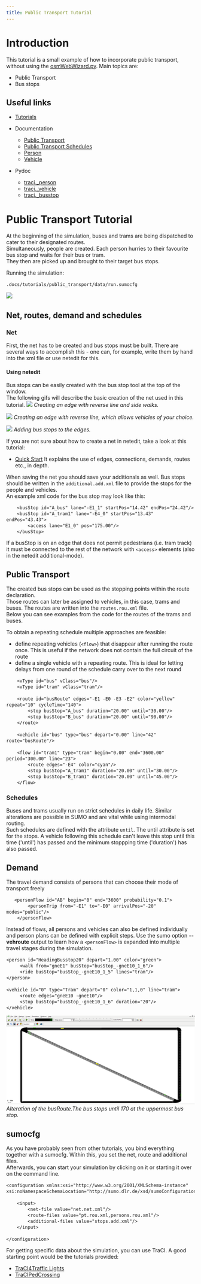```yaml
---
title: Public Transport Tutorial
---
```


# Introduction
This tutorial is a small example of how to incorporate public transport, without
using the [osmWebWizard.py](../Tools/Import/OSM.md#osmwebwizardpy).
Main topics are:

*   Public Transport
*   Bus stops

## Useful links

- [Tutorials](index.md)

- Documentation
  - [Public Transport](../Simulation/Public_Transport.md)
  - [Public Transport Schedules](../Simulation/Public_Transport.md#public_transport_schedules)
  - [Person](../Specification/Persons.md)
  - [Vehicle](../TraCI/Vehicle_Value_Retrieval.md)

- Pydoc
  - [traci._person](https://sumo.dlr.de/pydoc/traci._person.html)
  - [traci._vehicle](https://sumo.dlr.de/pydoc/traci._vehicle.html)
  - [traci._busstop](https://sumo.dlr.de/pydoc/traci._busstop.html)

# Public Transport Tutorial
At the beginning of the simulation, buses and trams are being dispatched to cater to their designated routes.   
Simultaneously, people are created. Each person hurries to their favourite bus stop and waits for their bus or tram.   
They then are picked up and brought to their target bus stops.

Running the simulation:
```
.docs/tutorials/public_transport/data/run.sumocfg
```
![](../images/PublicTransport01.gif)


## Net, routes, demand and schedules
### Net
First, the net has to be created and bus stops must be built. There are several ways to accomplish this - one can, for example, write them by hand into the xml file or use netedit for this.

#### Using netedit
Bus stops can be easily created with the bus stop tool at the top of the window.   
The following gifs will describe the basic creation of the net used in this tutorial.
![](../images/PublicTransport02.gif)
*Creating an edge with reverse line and side walks.*

![](../images/PublicTransport03.gif)
*Creating an edge with reverse line, which allows vehicles of your choice.*

![](../images/PublicTransport04.gif)
*Adding bus stops to the edges.*

If you are not sure about how to create a net in netedit, take a look at this tutorial:

* [Quick Start](quick_start.md)
It explains the use of edges, connections, demands, routes etc., in depth.

When saving the net you should save your additionals as well.
Bus stops should be written in the `additional.add.xml` file to provide the stops for the people and vehicles.   
An example xml code for the bus stop may look like this:

```
    <busStop id="A_bus" lane="-E1_1" startPos="14.42" endPos="24.42"/>
    <busStop id="A_tram1" lane="-E4_0" startPos="13.43" endPos="43.43">
        <access lane="E1_0" pos="175.00"/>
    </busStop>

```

If a busStop is on an edge that does not permit pedestrians (i.e. tram track) it must be connected to the rest of the network with `<access>` elements (also in the netedit additional-mode).


## Public Transport
The created bus stops can be used as the stopping points within the route declaration.   
Those routes can later be assigned to vehicles, in this case, trams and buses.
The routes are written into the `routes.rou.xml` file.   
Below you can see examples from the code for the routes of the trams and buses.


To obtain a repeating schedule multiple approaches are feasible:

- define repeating vehicles (`<flow>`) that disappear after running the route once. This is useful if the network does not contain the full circuit of the route
- define a single vehicle with a repeating route. This is ideal for letting delays from one round of the schedule carry over to the next round

```
    <vType id="bus" vClass="bus"/>
    <vType id="tram" vClass="tram"/>

    <route id="busRoute" edges="-E1 -E0 -E3 -E2" color="yellow" repeat="10" cycleTime="140">
        <stop busStop="A_bus" duration="20.00" until="30.00"/>
        <stop busStop="B_bus" duration="20.00" until="90.00"/>
    </route>

    <vehicle id="bus" type="bus" depart="0.00" line="42" route="busRoute"/>

    <flow id="tram1" type="tram" begin="0.00" end="3600.00" period="300.00" line="23">
        <route edges="-E4" color="cyan"/>
        <stop busStop="A_tram1" duration="20.00" until="30.00"/>
        <stop busStop="B_tram1" duration="20.00" until="45.00"/>
    </flow>
```

### Schedules

Buses and trams usually run on strict schedules in daily life. Similar alterations are possible in SUMO and are vital while using intermodal routing.   
Such schedules are defined with the attribute `until`. The until attribute is set for the stops.
A vehicle following this schedule can't leave this stop until this time ('until') has passed and the minimum stoppping time ('duration') has also passed.


## Demand

The travel demand consists of persons that can choose their mode of transport freely 

```
   <personFlow id="AB" begin="0" end="3600" probability="0.1">
        <personTrip from="-E1" to="-E0" arrivalPos="-20" modes="public"/>
    </personFlow>
```

Instead of flows, all persons and vehicles can also be defined individually and person plans can be defined with explicit steps.
Use the sumo option **--vehroute** output to learn how a `<personFlow>` is expanded into multiple travel stages during the simulation.

```
<person id="HeadingBusstop20" depart="1.00" color="green">
     <walk from="gneE1" busStop="busStop_-gneE10_1_6"/>
     <ride busStop="busStop_-gneE10_1_5" lines="tram"/>    
</person>

<vehicle id="0" type="Tram" depart="0" color="1,1,0" line="tram">
     <route edges="gneE10 -gneE10"/>
     <stop busStop="busStop_-gneE10_1_6" duration="20"/>
</vehicle>
```



![](../images/PublicTransport05.gif)
*Alteration of the busRoute.The bus stops until 170 at the uppermost bus stop.*



## sumocfg
As you have probably seen from other tutorials, you bind everything together
with a sumocfg. Within this, you set the net, route and additional files.   
Afterwards, you can start your simulation by clicking on it or starting it over on the
command line.

```
<configuration xmlns:xsi="http://www.w3.org/2001/XMLSchema-instance" xsi:noNamespaceSchemaLocation="http://sumo.dlr.de/xsd/sumoConfiguration.xsd">

    <input>
        <net-file value="net.net.xml"/>
        <route-files value="pt.rou.xml,persons.rou.xml"/>
        <additional-files value="stops.add.xml"/>
    </input>
    
</configuration>
```

For getting specific data about the simulation, you can use TraCI.
A good starting point would be the tutorials provided:

* [TraCI4Traffic Lights](TraCI4Traffic_Lights.md)
* [TraCIPedCrossing](TraCIPedCrossing.md)
